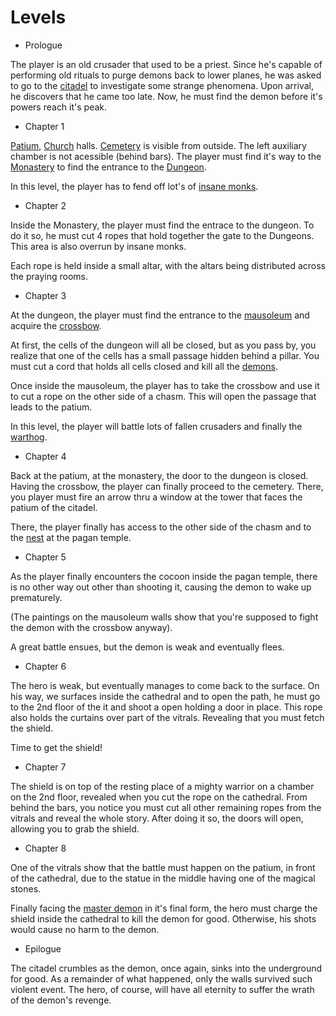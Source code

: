 Levels
======

- Prologue

The player is an old crusader that used to be a priest. Since
he's capable of performing old rituals to purge demons back
to lower planes, he was asked to go to the [citadel](citadel.md)
to investigate some strange phenomena. Upon arrival, he 
discovers that he came too late. Now, he must find the demon
before it's powers reach it's peak.

- Chapter 1

[Patium](patium.md), [Church](church.md) halls.
[Cemetery](cemetery.md) is visible from outside. The left 
auxiliary chamber is not acessible (behind bars). The player
must find it's way to the [Monastery](monastery.md) to 
find the entrance to the [Dungeon](prison.md).

In this level, the player has to fend off lot's of [insane
monks](monks.md).

- Chapter 2

Inside the Monastery, the player must find the entrace to 
the dungeon. To do it so, he must cut 4 ropes that hold 
together the gate to the Dungeons. This area is also 
overrun by insane monks.

Each rope is held inside a small altar, with the altars being
distributed across the praying rooms. 

- Chapter 3

At the dungeon, the player must find the entrance to the 
[mausoleum](mausoleum.md) and acquire the
[crossbow](crossbow.md).

At first, the cells of the dungeon will all be closed, but 
as you pass by, you realize that one of the cells has a small
passage hidden behind a pillar. You must cut a cord that 
holds all cells closed and kill all the [demons](demon.md).

Once inside the mausoleum, the player has to take the 
crossbow and use it to cut a rope on the other side of a
chasm. This will open the passage that leads to the patium.

In this level, the player will battle lots of fallen 
crusaders and finally the [warthog](warthog.md).

- Chapter 4

Back at the patium, at the monastery, the door to the 
dungeon is closed. Having the crossbow, the player can 
finally proceed to the cemetery. There, you player must fire
an arrow thru a window at the tower that faces the patium of
the citadel.

There, the player finally has access to the other side of 
the chasm and to the [nest](nest.md) at the pagan temple.

- Chapter 5

As the player finally encounters the cocoon inside the pagan 
temple, there is no other way out other than shooting it, 
causing the demon to wake up prematurely.

(The paintings on the mausoleum walls show that you're 
supposed to fight the demon with the crossbow anyway).

A great battle ensues, but the demon is weak and eventually
flees. 

- Chapter 6

The hero is weak, but eventually manages to come back
to the surface. On his way, we surfaces inside the cathedral
and to open the path, he must go to the 2nd floor of the it
and shoot a open holding a door in place. This rope also
holds the curtains over part of the vitrals. Revealing that
you must fetch the shield.

Time to get the shield!

- Chapter 7

The shield is on top of the resting place of a mighty 
warrior on a chamber on the 2nd floor, revealed when you cut
the rope on the cathedral. From behind the bars, you notice 
you must cut all other remaining ropes from the vitrals and 
reveal the whole story. After doing it so, the doors will 
open, allowing you to grab the shield.

- Chapter 8

One of the vitrals show that the battle must happen on the
patium, in front of the cathedral, due to the statue in the
middle having one of the magical stones.

Finally facing the [master demon](master-demon.md) in it's
final form, the hero must charge the shield inside the 
cathedral to kill the demon for good. Otherwise, his shots
would cause no harm to the demon.

- Epilogue

The citadel crumbles as the demon, once again, sinks into the
underground for good. As a remainder of what happened, only
the walls survived such violent event. The hero, of course,
will have all eternity to suffer the wrath of the demon's 
revenge.
